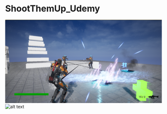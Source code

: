 # ShootThemUp_Udemy
![alt text](https://github.com/sultanovN/ShootThemUp_Udemy/blob/master/screenshot/ScreenShot00027.png?raw=true)
![alt text](https://drive.google.com/file/d/17u9rh1MH_iJHp6d506pac5kJ-ENguG_f/view?usp=drive_link?raw=true)
